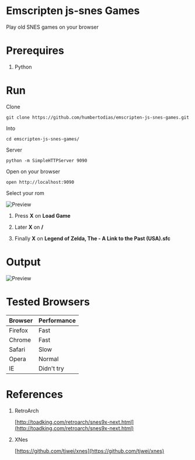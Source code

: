# Emscripten js-snes Games

Play old SNES games on your browser

# Prerequires

1. Python

# Run

Clone

```
git clone https://github.com/humbertodias/emscripten-js-snes-games.git
```

Into 

```
cd emscripten-js-snes-games/
```

Server

```
python -m SimpleHTTPServer 9090
```

Open on your browser

```
open http://localhost:9090
```

Select your rom

![Preview](doc/load-game.png)

1. Press **X** on **Load Game**

2. Later **X** on **/**

3. Finally **X** on **Legend of Zelda, The - A Link to the Past (USA).sfc**




# Output

![Preview](doc/preview.png)


# Tested Browsers

Browser | Performance |
------------- | -------------
Firefox | Fast
Chrome | Fast
Safari | Slow
Opera | Normal
IE | Didn't try


# References

1. RetroArch

	[http://toadking.com/retroarch/snes9x-next.html](http://toadking.com/retroarch/snes9x-next.html)

2. XNes

	[https://github.com/tjwei/xnes](https://github.com/tjwei/xnes)